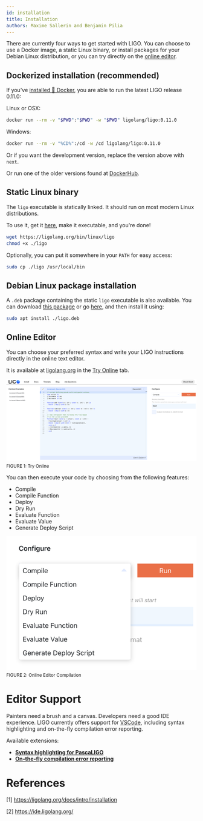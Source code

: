 ```yaml
---
id: installation
title: Installation
authors: Maxime Sallerin and Benjamin Pilia
---
```


There are currently four ways to get started with LIGO. You can choose to use a Docker image, a static Linux binary, or install packages for your Debian Linux distribution, or you can try directly on the [online editor](https://ide.ligolang.org/).

## Dockerized installation (recommended)
If you've [installed 🐳 Docker](https://docs.docker.com/install/), you are able to run the latest LIGO release 0.11.0:

Linux or OSX:

```bash
docker run --rm -v "$PWD":"$PWD" -w "$PWD" ligolang/ligo:0.11.0
```

Windows:

```bash
docker run --rm -v "%CD%":/cd -w /cd ligolang/ligo:0.11.0
```

Or if you want the development version, replace the version above with `next`.

Or run one of the older versions found at [DockerHub](https://hub.docker.com/r/ligolang/ligo/tags).

## Static Linux binary

The `ligo` executable is statically linked. It should run on most modern Linux distributions.

To use it, get it [here](https://ligolang.org/bin/linux/ligo), make it executable, and you're done!

```zsh
wget https://ligolang.org/bin/linux/ligo
chmod +x ./ligo
```

Optionally, you can put it somewhere in your `PATH` for easy access:

```zsh
sudo cp ./ligo /usr/local/bin
```

## Debian Linux package installation

A `.deb` package containing the static `ligo` executable is also available.
You can download [this package](https://ligolang.org/deb/ligo.deb) or go [here](https://gitlab.com/ligolang/ligo/-/releases), and then install it using:

```zsh
sudo apt install ./ligo.deb
```

## Online Editor

You can choose your preferred syntax and write your LIGO instructions directly in the online text editor.

It is available at [ligolang.org](https://ligolang.org/) in the [Try Online](https://ide.ligolang.org/) tab.

![](../../static/img/ligo/screenshot_online_editor.png)
<small className="figure">FIGURE 1: Try Online</small>

You can then execute your code by choosing from the following features:
- Compile
- Compile Function
- Deploy
- Dry Run
- Evaluate Function
- Evaluate Value
- Generate Deploy Script

![](../../static/img/ligo/screenshot_online_editor_compilation.png)
<small className="figure">FIGURE 2: Online Editor Compilation </small>

# Editor Support
Painters need a brush and a canvas. Developers need a good IDE experience. LIGO currently offers support for [VSCode](https://code.visualstudio.com), including syntax highlighting and on-the-fly compilation error reporting.

Available extensions:
- **[Syntax highlighting for PascaLIGO](https://marketplace.visualstudio.com/items?itemName=LigoLang.pascaligo-vscode)**
- **[On-the-fly compilation error reporting](https://marketplace.visualstudio.com/items?itemName=Ligo.ligo-tools)**

# References

[1] https://ligolang.org/docs/intro/installation

[2] https://ide.ligolang.org/
